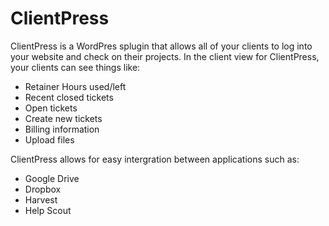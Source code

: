 # ClientPress
ClientPress is a WordPres splugin that allows all of your clients to log into your website and check on their projects. In the client view for ClientPress, your clients can see things like:
- Retainer Hours used/left
- Recent closed tickets
- Open tickets
- Create new tickets
- Billing information
- Upload files


ClientPress allows for easy intergration between applications such as:
- Google Drive
- Dropbox
- Harvest
- Help Scout

